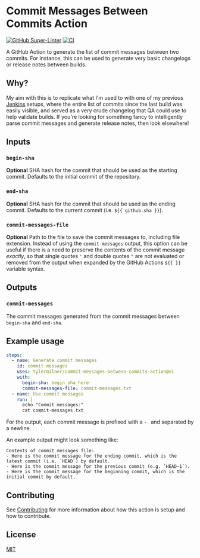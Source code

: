 # Commit Messages Between Commits Action

[![GitHub Super-Linter](https://github.com/tylermilner/commit-messages-between-commits-action/actions/workflows/linter.yml/badge.svg)](https://github.com/tylermilner/commit-messages-between-commits-action/actions/workflows/linter.yml)
[![CI](https://github.com/tylermilner/commit-messages-between-commits-action/actions/workflows/ci.yml/badge.svg)](https://github.com/tylermilner/commit-messages-between-commits-action/actions/workflows/ci.yml)

A GitHub Action to generate the list of commit messages between two commits. For
instance, this can be used to generate very basic changelogs or release notes
between builds.

## Why?

My aim with this is to replicate what I'm used to with one of my previous
[Jenkins](https://www.jenkins.io) setups, where the entire list of commits since
the last build was easily visible, and served as a very crude changelog that QA
could use to help validate builds. If you're looking for something fancy to
intelligently parse commit messages and generate release notes, then look
elsewhere!

## Inputs

### `begin-sha`

**Optional** SHA hash for the commit that should be used as the starting commit.
Defaults to the initial commit of the repository.

### `end-sha`

**Optional** SHA hash for the commit that should be used as the ending commit.
Defaults to the current commit (i.e. `${{ github.sha }}`).

### `commit-messages-file`

**Optional** Path to the file to save the commit messages to, including file
extension. Instead of using the `commit-messages` output, this option can be
useful if there is a need to preserve the contents of the commit message
_exactly_, so that single quotes `'` and double quotes `"` are not evaluated or
removed from the output when expanded by the GitHub Actions `${{ }}` variable
syntax.

## Outputs

### `commit-messages`

The commit messages generated from the commit messages between `begin-sha` and
`end-sha`.

## Example usage

```yaml
steps:
  - name: Generate commit messages
    id: commit-messages
    uses: tylermilner/commit-messages-between-commits-action@v1
    with:
      begin-sha: begin_sha_here
      commit-messages-file: commit-messages.txt
  - name: Use commit messages
    run: |
      echo "Commit messages:"
      cat commit-messages.txt
```

<!-- Ignore linter warning about space in in-line code block -->
<!-- https://github.com/DavidAnson/markdownlint/blob/main/doc/md038.md -->
<!-- markdownlint-disable MD038 -->

For the output, each commit message is prefixed with a `- ` and separated by a
newline.

<!-- markdownlint-enable MD038 -->

An example output might look something like:

```console
Contents of commit messages file:
- Here is the commit message for the ending commit, which is the latest commit (i.e. `HEAD`) by default.
- Here is the commit message for the previous commit (e.g. `HEAD~1`).
- Here is the commit message for the beginning commit, which is the initial commit by default.
```

## Contributing

See [Contributing](CONTRIBUTING.md) for more information about how this action
is setup and how to contribute.

## License

[MIT](LICENSE)
